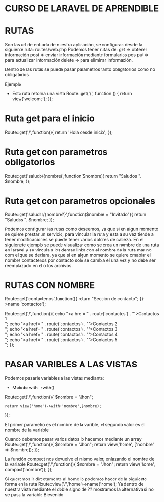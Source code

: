 # CURSO DE LARAVEL DE APRENDIBLE

# RUTAS 
Son las url de entrada de nuestra aplicación, se configuran desde la siguiente ruta: 
routes/web.php
Podemos tener rutas de: 
get => obtener información
post => enviar información mediante formularios pos
put => para actualizar información
delete => para eliminar información.

Dentro de las rutas se puede pasar parametros tanto obligatorios como no obligatorios

Ejemplo 

* Esta ruta retorna una vista 
Route::get('/', function () {
    return view('welcome');
}); 

# Ruta get para el inicio
Route::get('/',function(){
    return 'Hola desde inicio';
});

# Ruta get con parametros obligatorios
Route::get('saludo/{nombre}',function($nombre){
    return "Saludos ". $nombre;
});

# Ruta get con parametros opcionales
Route::get('saludar/{nombre?}',function($nombre = "Invitado"){
    return "Saludos ". $nombre;
});


Podemos configurar las rutas como deseemos, ya que si en algun momento se quiere prestar un servicio, para vincular la ruta y esta a su 
vez tiende a tener modificaciones se puede tener varios dolores de cabeza. 
En el siguienete ejemplo se puede visualizar como se crea  un nombre de una ruta en laravel y se vincula a los demas links con el nombre de la ruta
mas no com el que se declara, ya que si en algun momento se quiere cmabiar el nombre contactenos por contacto solo se cambia el una vez y no debe ser
reemplazado en el o los archivos.

# RUTAS CON NOMBRE
Route::get('contactenos',function(){
    return "Sección de contacto";
})->name('contactos');

Route::get('/',function(){
    echo "<a href='" . route('contactos') . "'>Contactos 1</a><br>";
    echo "<a href='" . route('contactos') . "'>Contactos 2</a><br>";
    echo "<a href='" . route('contactos') . "'>Contactos 3</a><br>";
    echo "<a href='" . route('contactos') . "'>Contactos 4</a><br>";
    echo "<a href='" . route('contactos') . "'>Contactos 5</a><br>";
});


# PASAR VARIBLES A LAS VISTAS
Podemos pasarle variables a las vistas mediante:
* Metodo with ->with()

Route::get('/',function(){
    $nombre = "Jhon";

    return view('home')->with('nombre',$nombre);
});

El primer parametro es el nombre de la varible, el segundo valor es el nombre de la variable

Cuando debemos pasar varios datos lo hacemos mediante un array
Route::get('/',function(){
    $nombre = "Jhon";
    return view('home', ['nombre' => $nombre]);
});

La función compact nos devuelve el mismo valor, enlazando el nombre de la variable
Route::get('/',function(){
    $nombre = "Jhon";
    return view('home', compact('nombre'));
});

Si queremos ir directamente al home lo podemos hacer de la siguiente forma en la ruta
Route::view('/','home')->name('home');
Ya dentro de nuestra vista mediante el doble signo de ?? mostramos la alternativa si no se pasa la variable
Bievenido <?php echo  $nombre ?? "Invitado"  ?>
